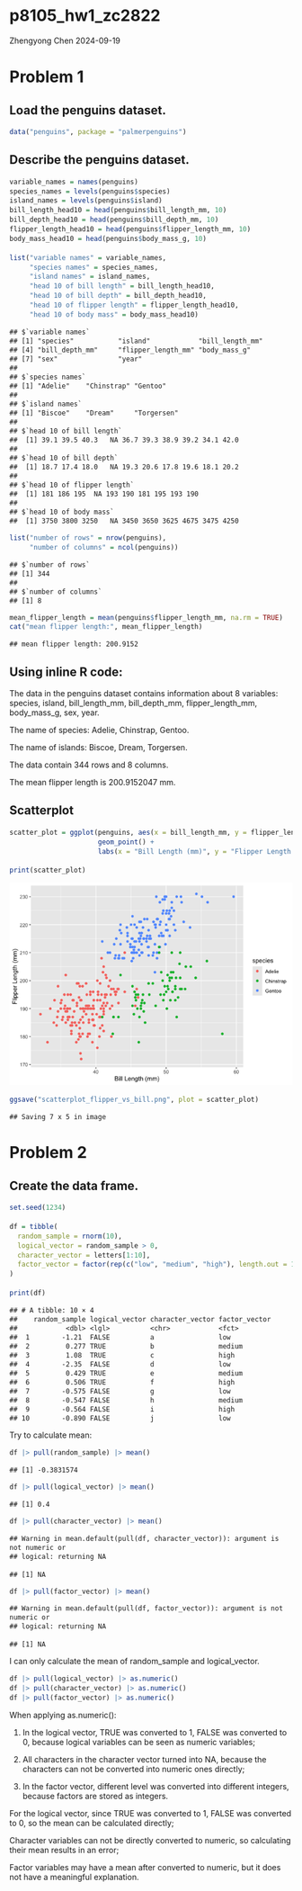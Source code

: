p8105_hw1_zc2822
================
Zhengyong Chen
2024-09-19

# Problem 1

## Load the penguins dataset.

``` r
data("penguins", package = "palmerpenguins")
```

## Describe the penguins dataset.

``` r
variable_names = names(penguins)
species_names = levels(penguins$species)
island_names = levels(penguins$island)
bill_length_head10 = head(penguins$bill_length_mm, 10)
bill_depth_head10 = head(penguins$bill_depth_mm, 10)
flipper_length_head10 = head(penguins$flipper_length_mm, 10)
body_mass_head10 = head(penguins$body_mass_g, 10)

list("variable names" = variable_names,
     "species names" = species_names,
     "island names" = island_names,
     "head 10 of bill length" = bill_length_head10,
     "head 10 of bill depth" = bill_depth_head10,
     "head 10 of flipper length" = flipper_length_head10,
     "head 10 of body mass" = body_mass_head10)
```

    ## $`variable names`
    ## [1] "species"           "island"            "bill_length_mm"   
    ## [4] "bill_depth_mm"     "flipper_length_mm" "body_mass_g"      
    ## [7] "sex"               "year"             
    ## 
    ## $`species names`
    ## [1] "Adelie"    "Chinstrap" "Gentoo"   
    ## 
    ## $`island names`
    ## [1] "Biscoe"    "Dream"     "Torgersen"
    ## 
    ## $`head 10 of bill length`
    ##  [1] 39.1 39.5 40.3   NA 36.7 39.3 38.9 39.2 34.1 42.0
    ## 
    ## $`head 10 of bill depth`
    ##  [1] 18.7 17.4 18.0   NA 19.3 20.6 17.8 19.6 18.1 20.2
    ## 
    ## $`head 10 of flipper length`
    ##  [1] 181 186 195  NA 193 190 181 195 193 190
    ## 
    ## $`head 10 of body mass`
    ##  [1] 3750 3800 3250   NA 3450 3650 3625 4675 3475 4250

``` r
list("number of rows" = nrow(penguins),
     "number of columns" = ncol(penguins))
```

    ## $`number of rows`
    ## [1] 344
    ## 
    ## $`number of columns`
    ## [1] 8

``` r
mean_flipper_length = mean(penguins$flipper_length_mm, na.rm = TRUE)
cat("mean flipper length:", mean_flipper_length)
```

    ## mean flipper length: 200.9152

## Using inline R code:

The data in the penguins dataset contains information about 8 variables:
species, island, bill_length_mm, bill_depth_mm, flipper_length_mm,
body_mass_g, sex, year.

The name of species: Adelie, Chinstrap, Gentoo.

The name of islands: Biscoe, Dream, Torgersen.

The data contain 344 rows and 8 columns.

The mean flipper length is 200.9152047 mm.

## Scatterplot

``` r
scatter_plot = ggplot(penguins, aes(x = bill_length_mm, y = flipper_length_mm, color = species)) +
                      geom_point() +
                      labs(x = "Bill Length (mm)", y = "Flipper Length (mm)")
                      
print(scatter_plot)
```

![](p8105_hw1_zc2822_files/figure-gfm/scatterplot-1.png)<!-- -->

``` r
ggsave("scatterplot_flipper_vs_bill.png", plot = scatter_plot)
```

    ## Saving 7 x 5 in image

# Problem 2

## Create the data frame.

``` r
set.seed(1234)

df = tibble(
  random_sample = rnorm(10),
  logical_vector = random_sample > 0,
  character_vector = letters[1:10],
  factor_vector = factor(rep(c("low", "medium", "high"), length.out = 10))
)

print(df)
```

    ## # A tibble: 10 × 4
    ##    random_sample logical_vector character_vector factor_vector
    ##            <dbl> <lgl>          <chr>            <fct>        
    ##  1        -1.21  FALSE          a                low          
    ##  2         0.277 TRUE           b                medium       
    ##  3         1.08  TRUE           c                high         
    ##  4        -2.35  FALSE          d                low          
    ##  5         0.429 TRUE           e                medium       
    ##  6         0.506 TRUE           f                high         
    ##  7        -0.575 FALSE          g                low          
    ##  8        -0.547 FALSE          h                medium       
    ##  9        -0.564 FALSE          i                high         
    ## 10        -0.890 FALSE          j                low

Try to calculate mean:

``` r
df |> pull(random_sample) |> mean()
```

    ## [1] -0.3831574

``` r
df |> pull(logical_vector) |> mean()
```

    ## [1] 0.4

``` r
df |> pull(character_vector) |> mean()
```

    ## Warning in mean.default(pull(df, character_vector)): argument is not numeric or
    ## logical: returning NA

    ## [1] NA

``` r
df |> pull(factor_vector) |> mean()
```

    ## Warning in mean.default(pull(df, factor_vector)): argument is not numeric or
    ## logical: returning NA

    ## [1] NA

I can only calculate the mean of random_sample and logical_vector.

``` r
df |> pull(logical_vector) |> as.numeric()
df |> pull(character_vector) |> as.numeric()
df |> pull(factor_vector) |> as.numeric()
```

When applying as.numeric():

1.  In the logical vector, TRUE was converted to 1, FALSE was converted
    to 0, because logical variables can be seen as numeric variables;

2.  All characters in the character vector turned into NA, because the
    characters can not be converted into numeric ones directly;

3.  In the factor vector, different level was converted into different
    integers, because factors are stored as integers.

For the logical vector, since TRUE was converted to 1, FALSE was
converted to 0, so the mean can be calculated directly;

Character variables can not be directly converted to numeric, so
calculating their mean results in an error;

Factor variables may have a mean after converted to numeric, but it does
not have a meaningful explanation.
